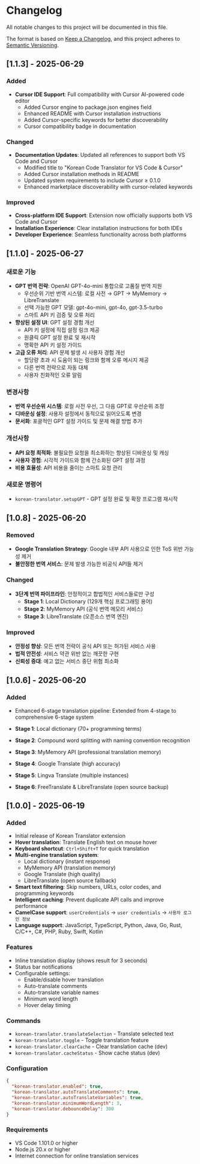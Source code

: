 # Changelog

All notable changes to this project will be documented in this file.

The format is based on [Keep a Changelog](https://keepachangelog.com/en/1.0.0/),
and this project adheres to [Semantic Versioning](https://semver.org/spec/v2.0.0.html).

## [1.1.3] - 2025-06-29

### Added

- **Cursor IDE Support**: Full compatibility with Cursor AI-powered code editor
  - Added Cursor engine to package.json engines field
  - Enhanced README with Cursor installation instructions
  - Added Cursor-specific keywords for better discoverability
  - Cursor compatibility badge in documentation

### Changed

- **Documentation Updates**: Updated all references to support both VS Code and Cursor
  - Modified title to "Korean Code Translator for VS Code & Cursor"
  - Added Cursor installation methods in README
  - Updated system requirements to include Cursor ≥ 0.1.0
  - Enhanced marketplace discoverability with cursor-related keywords

### Improved

- **Cross-platform IDE Support**: Extension now officially supports both VS Code and Cursor
- **Installation Experience**: Clear installation instructions for both IDEs
- **Developer Experience**: Seamless functionality across both platforms

## [1.1.0] - 2025-06-27

### 새로운 기능

- **GPT 번역 전략**: OpenAI GPT-4o-mini 통합으로 고품질 번역 지원
  - 우선순위 기반 번역 시스템: 로컬 사전 → GPT → MyMemory → LibreTranslate
  - 선택 가능한 GPT 모델: gpt-4o-mini, gpt-4o, gpt-3.5-turbo
  - 스마트 API 키 검증 및 오류 처리
- **향상된 설정 UI**: GPT 설정 경험 개선
  - API 키 설정에 직접 설정 링크 제공
  - 원클릭 GPT 설정 완료 및 재시작
  - 명확한 API 키 설정 가이드
- **고급 오류 처리**: API 문제 발생 시 사용자 경험 개선
  - 할당량 초과 시 도움이 되는 링크와 함께 오류 메시지 제공
  - 다른 번역 전략으로 자동 대체
  - 사용자 친화적인 오류 알림

### 변경사항

- **번역 우선순위 시스템**: 로컬 사전 우선, 그 다음 GPT로 우선순위 조정
- **디바운싱 설정**: 사용자 설정에서 동적으로 읽어오도록 변경
- **문서화**: 포괄적인 GPT 설정 가이드 및 문제 해결 방법 추가

### 개선사항

- **API 요청 최적화**: 불필요한 요청을 최소화하는 향상된 디바운싱 및 캐싱
- **사용자 경험**: 시각적 가이드와 함께 간소화된 GPT 설정 과정
- **비용 효율성**: API 비용을 줄이는 스마트 요청 관리

### 새로운 명령어

- `korean-translator.setupGPT` - GPT 설정 완료 및 확장 프로그램 재시작

## [1.0.8] - 2025-06-20

### Removed

- **Google Translation Strategy**: Google 내부 API 사용으로 인한 ToS 위반 가능성 제거
- **불안정한 번역 서비스**: 문제 발생 가능한 비공식 API들 제거

### Changed

- **3단계 번역 파이프라인**: 안정적이고 합법적인 서비스들로만 구성
  - **Stage 1**: Local Dictionary (129개 핵심 프로그래밍 용어)
  - **Stage 2**: MyMemory API (공식 번역 메모리 서비스)
  - **Stage 3**: LibreTranslate (오픈소스 번역 엔진)

### Improved

- **안정성 향상**: 모든 번역 전략이 공식 API 또는 허가된 서비스 사용
- **법적 안전성**: 서비스 약관 위반 없는 깨끗한 구현
- **신뢰성 증대**: 예고 없는 서비스 중단 위험 최소화

## [1.0.6] - 2025-06-20

### Added

- Enhanced 6-stage translation pipeline: Extended from 4-stage to comprehensive 6-stage system

- **Stage 1**: Local dictionary (70+ programming terms)
- **Stage 2**: Compound word splitting with naming convention recognition
- **Stage 3**: MyMemory API (professional translation memory)
- **Stage 4**: Google Translate (high accuracy)
- **Stage 5**: Lingva Translate (multiple instances)
- **Stage 6**: FreeTranslate & LibreTranslate (open source backup)

## [1.0.0] - 2025-06-19

### Added

- Initial release of Korean Translator extension
- **Hover translation**: Translate English text on mouse hover
- **Keyboard shortcut**: `Ctrl+Shift+T` for quick translation
- **Multi-engine translation system**:
  - Local dictionary (instant response)
  - MyMemory API (translation memory)
  - Google Translate (high quality)
  - LibreTranslate (open source fallback)
- **Smart text filtering**: Skip numbers, URLs, color codes, and programming keywords
- **Intelligent caching**: Prevent duplicate API calls and improve performance
- **CamelCase support**: `userCredentials` → `user credentials` → `사용자 로그인 정보`
- **Language support**: JavaScript, TypeScript, Python, Java, Go, Rust, C/C++, C#, PHP, Ruby, Swift, Kotlin

### Features

- Inline translation display (shows result for 3 seconds)
- Status bar notifications
- Configurable settings:
  - Enable/disable hover translation
  - Auto-translate comments
  - Auto-translate variable names
  - Minimum word length
  - Hover delay timing

### Commands

- `korean-translator.translateSelection` - Translate selected text
- `korean-translator.toggle` - Toggle translation feature
- `korean-translator.clearCache` - Clear translation cache (dev)
- `korean-translator.cacheStatus` - Show cache status (dev)

### Configuration

```json
{
  "korean-translator.enabled": true,
  "korean-translator.autoTranslateComments": true,
  "korean-translator.autoTranslateVariables": true,
  "korean-translator.minimumWordLength": 3,
  "korean-translator.debounceDelay": 300
}
```

### Requirements

- VS Code 1.101.0 or higher
- Node.js 20.x or higher
- Internet connection for online translation services
